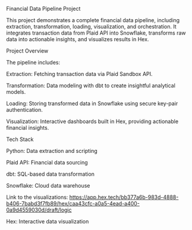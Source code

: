 Financial Data Pipeline Project

This project demonstrates a complete financial data pipeline, including extraction, transformation, loading, visualization, and orchestration. It integrates transaction data from Plaid API into Snowflake, transforms raw data into actionable insights, and visualizes results in Hex.

Project Overview

The pipeline includes:

Extraction: Fetching transaction data via Plaid Sandbox API.

Transformation: Data modeling with dbt to create insightful analytical models.

Loading: Storing transformed data in Snowflake using secure key-pair authentication.

Visualization: Interactive dashboards built in Hex, providing actionable financial insights.

Tech Stack

Python: Data extraction and scripting

Plaid API: Financial data sourcing

dbt: SQL-based data transformation

Snowflake: Cloud data warehouse

Link to the visualizations:
https://app.hex.tech/bb377a6b-983d-4888-b406-7babd3f7fb89/hex/caa43cfc-a0a5-4ead-a400-0a9d4559030d/draft/logic



Hex: Interactive data visualization


